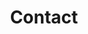 ---
type: page
layout: contact-us
url: /contact-us
title: 'Contact'
params:
page-status: 'inner-page'
page-class: 'container'
---